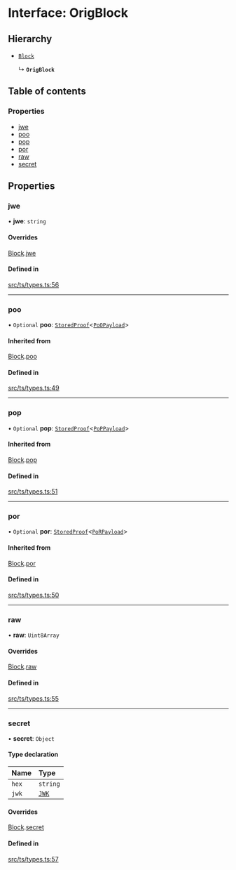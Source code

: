 # Interface: OrigBlock

## Hierarchy

- [`Block`](Block.md)

  ↳ **`OrigBlock`**

## Table of contents

### Properties

- [jwe](OrigBlock.md#jwe)
- [poo](OrigBlock.md#poo)
- [pop](OrigBlock.md#pop)
- [por](OrigBlock.md#por)
- [raw](OrigBlock.md#raw)
- [secret](OrigBlock.md#secret)

## Properties

### jwe

• **jwe**: `string`

#### Overrides

[Block](Block.md).[jwe](Block.md#jwe)

#### Defined in

[src/ts/types.ts:56](https://gitlab.com/i3-market/code/wp3/t3.2/conflict-resolution/non-repudiation-library/-/blob/5953ac3/src/ts/types.ts#L56)

___

### poo

• `Optional` **poo**: [`StoredProof`](StoredProof.md)<[`PoOPayload`](PoOPayload.md)\>

#### Inherited from

[Block](Block.md).[poo](Block.md#poo)

#### Defined in

[src/ts/types.ts:49](https://gitlab.com/i3-market/code/wp3/t3.2/conflict-resolution/non-repudiation-library/-/blob/5953ac3/src/ts/types.ts#L49)

___

### pop

• `Optional` **pop**: [`StoredProof`](StoredProof.md)<[`PoPPayload`](PoPPayload.md)\>

#### Inherited from

[Block](Block.md).[pop](Block.md#pop)

#### Defined in

[src/ts/types.ts:51](https://gitlab.com/i3-market/code/wp3/t3.2/conflict-resolution/non-repudiation-library/-/blob/5953ac3/src/ts/types.ts#L51)

___

### por

• `Optional` **por**: [`StoredProof`](StoredProof.md)<[`PoRPayload`](PoRPayload.md)\>

#### Inherited from

[Block](Block.md).[por](Block.md#por)

#### Defined in

[src/ts/types.ts:50](https://gitlab.com/i3-market/code/wp3/t3.2/conflict-resolution/non-repudiation-library/-/blob/5953ac3/src/ts/types.ts#L50)

___

### raw

• **raw**: `Uint8Array`

#### Overrides

[Block](Block.md).[raw](Block.md#raw)

#### Defined in

[src/ts/types.ts:55](https://gitlab.com/i3-market/code/wp3/t3.2/conflict-resolution/non-repudiation-library/-/blob/5953ac3/src/ts/types.ts#L55)

___

### secret

• **secret**: `Object`

#### Type declaration

| Name | Type |
| :------ | :------ |
| `hex` | `string` |
| `jwk` | [`JWK`](JWK.md) |

#### Overrides

[Block](Block.md).[secret](Block.md#secret)

#### Defined in

[src/ts/types.ts:57](https://gitlab.com/i3-market/code/wp3/t3.2/conflict-resolution/non-repudiation-library/-/blob/5953ac3/src/ts/types.ts#L57)
